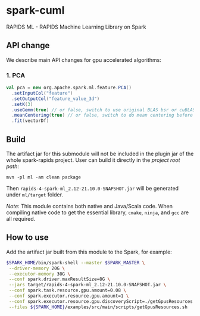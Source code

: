 # spark-cuml

RAPIDS ML - RAPIDS Machine Learning Library on Spark


## API change

We describe main API changes for gpu accelerated algorithms:

### 1. PCA
```scala
val pca = new org.apache.spark.ml.feature.PCA()
  .setInputCol("feature")
  .setOutputCol("feature_value_3d")
  .setK(3)
  .useGemm(true) // or false, switch to use original BLAS bsr or cuBLAS gemm to compute covariance matrix
  .meanCentering(true) // or false, switch to do mean centering before computing covariance matrix
  .fit(vectorDf)
```

## Build
The artifact jar for this submodule will not be included in the plugin jar of the whole spark-rapids project. User can build it directly in the _project root path_:
```
mvn -pl ml -am clean package
```
Then `rapids-4-spark-ml_2.12-21.10.0-SNAPSHOT.jar` will be generated under `ml/target` folder.

_Note_: This module contains both native and Java/Scala code. When compiling native code to get the essential library, `cmake`, `ninja`, and `gcc` are all required. 

## How to use

Add the artifact jar built from this module to the Spark, for example:
```bash
$SPARK_HOME/bin/spark-shell --master $SPARK_MASTER \
 --driver-memory 20G \
 --executor-memory 30G \
 --conf spark.driver.maxResultSize=8G \
 --jars target/rapids-4-spark-ml_2.12-21.10.0-SNAPSHOT.jar \
 --conf spark.task.resource.gpu.amount=0.08 \
 --conf spark.executor.resource.gpu.amount=1 \
 --conf spark.executor.resource.gpu.discoveryScript=./getGpusResources.sh \
 --files ${SPARK_HOME}/examples/src/main/scripts/getGpusResources.sh
```
